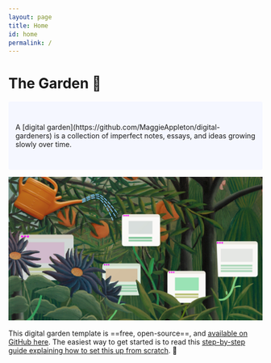 ```yaml
---
layout: page
title: Home
id: home
permalink: /
---
```


# The Garden 🌱

<p style="padding: 3em 1em; background: #f5f7ff; border-radius: 4px;">
A [digital garden](https://github.com/MaggieAppleton/digital-gardeners) is a collection of imperfect notes, essays, and ideas growing slowly over time.
</p>

<img src="/assets/digital-garden_web.jpg"/>

This digital garden template is ==free, open-source==, and [available on GitHub here](https://github.com/maximevaillancourt/digital-garden-jekyll-template). The easiest way to get started is to read this [step-by-step guide explaining how to set this up from scratch](https://maximevaillancourt.com/blog/setting-up-your-own-digital-garden-with-jekyll). 👋

<style>
  .wrapper {
    max-width: 46em;
  }
</style>
